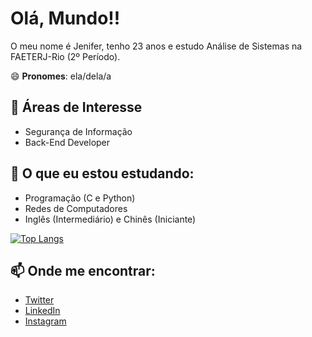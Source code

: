 # Olá, Mundo!! 

O meu nome é Jenifer, tenho 23 anos e estudo Análise de Sistemas na FAETERJ-Rio (2º Período). 

😄 **Pronomes**: ela/dela/a


## 🔭 Áreas de Interesse

 - Segurança de Informação
 - Back-End Developer


## 🌱 O que eu estou estudando:

 - Programação (C e Python)
 - Redes de Computadores
 - Inglês (Intermediário) e Chinês (Iniciante)


<!--
**spaceWitch97/spaceWitch97** is a ✨ _special_ ✨ repository because its `README.md` (this file) appears on your GitHub profile.

Here are some ideas to get you started:

- 🔭 I’m currently working on ...
- 🌱 I’m currently learning ...
- 👯 I’m looking to collaborate on ...
- 🤔 I’m looking for help with ...
- 💬 Ask me about ...
- 📫 How to reach me: ...
- 😄 Pronouns: ...
- ⚡ Fun fact: ...
-->

[![Top Langs](https://github-readme-stats.vercel.app/api/top-langs/?username=spaceWitch97&theme=midnight-purple)](https://github.com/spaceWitch97/github-readme-stats)

## 📫 Onde me encontrar:

 - [Twitter](https://twitter.com/bruxa_espacial)
 - [LinkedIn](https://www.linkedin.com/in/jen-angelo/)
 - [Instagram](https://www.instagram.com/bruxa_espacial/)


